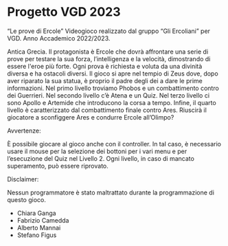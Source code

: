 # Progetto VGD 2023

“Le prove di Ercole”
Videogioco realizzato dal gruppo “Gli Ercoliani” per VGD. Anno Accademico 2022/2023.

Antica Grecia. Il protagonista è Ercole che dovrà affrontare una serie di prove per testare la sua forza, l’intelligenza e la velocità, dimostrando di essere l'eroe più forte. Ogni prova è richiesta e voluta da una divinità diversa e ha ostacoli diversi. Il gioco si apre nel tempio di Zeus dove, dopo aver riparato la sua statua, è proprio il padre degli dei a dare le prime informazioni. 
Nel primo livello troviamo Phobos e un combattimento contro dei Guerrieri. Nel secondo livello c’è Atena e un Quiz. Nel terzo livello ci sono Apollo e Artemide che introducono la corsa a tempo. Infine, il quarto livello è caratterizzato dal combattimento finale contro Ares.
Riuscirà il giocatore a sconfiggere Ares e condurre Ercole all’Olimpo?

Avvertenze:

È possibile giocare al gioco anche con il controller. In tal caso, è necessario usare il mouse per la selezione dei bottoni per i vari menu e per l’esecuzione del Quiz nel Livello 2.
Ogni livello, in caso di mancato superamento, può essere riprovato.

Disclaimer:

Nessun programmatore è stato maltrattato durante la programmazione di questo gioco.

- Chiara Ganga
- Fabrizio Camedda
- Alberto Mannai
- Stefano Figus

